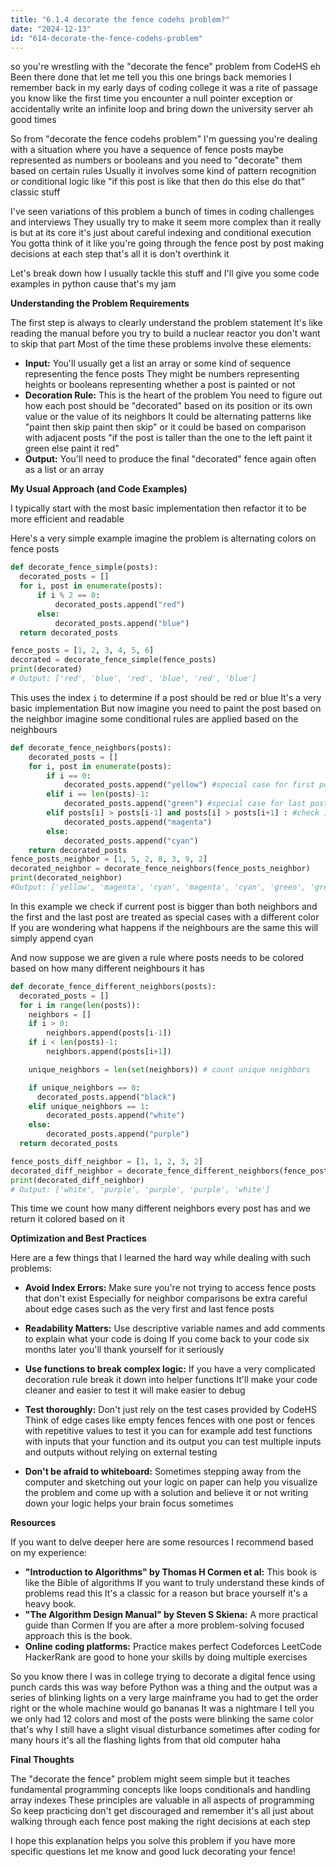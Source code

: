 ```yaml
---
title: "6.1.4 decorate the fence codehs problem?"
date: "2024-12-13"
id: "614-decorate-the-fence-codehs-problem"
---
```


so you're wrestling with the "decorate the fence" problem from CodeHS eh Been there done that let me tell you this one brings back memories I remember back in my early days of coding college it was a rite of passage you know like the first time you encounter a null pointer exception or accidentally write an infinite loop and bring down the university server ah good times

So from "decorate the fence codehs problem" I'm guessing you're dealing with a situation where you have a sequence of fence posts maybe represented as numbers or booleans and you need to "decorate" them based on certain rules Usually it involves some kind of pattern recognition or conditional logic like "if this post is like that then do this else do that" classic stuff

I've seen variations of this problem a bunch of times in coding challenges and interviews They usually try to make it seem more complex than it really is but at its core it's just about careful indexing and conditional execution You gotta think of it like you're going through the fence post by post making decisions at each step that's all it is don't overthink it

Let's break down how I usually tackle this stuff and I'll give you some code examples in python cause that's my jam

**Understanding the Problem Requirements**

The first step is always to clearly understand the problem statement It's like reading the manual before you try to build a nuclear reactor you don't want to skip that part Most of the time these problems involve these elements:

*   **Input:** You'll usually get a list an array or some kind of sequence representing the fence posts They might be numbers representing heights or booleans representing whether a post is painted or not
*   **Decoration Rule:** This is the heart of the problem You need to figure out how each post should be "decorated" based on its position or its own value or the value of its neighbors It could be alternating patterns like "paint then skip paint then skip" or it could be based on comparison with adjacent posts "if the post is taller than the one to the left paint it green else paint it red"
*   **Output:** You'll need to produce the final "decorated" fence again often as a list or an array

**My Usual Approach (and Code Examples)**

I typically start with the most basic implementation then refactor it to be more efficient and readable

Here's a very simple example imagine the problem is alternating colors on fence posts

```python
def decorate_fence_simple(posts):
  decorated_posts = []
  for i, post in enumerate(posts):
      if i % 2 == 0:
          decorated_posts.append("red")
      else:
          decorated_posts.append("blue")
  return decorated_posts

fence_posts = [1, 2, 3, 4, 5, 6]
decorated = decorate_fence_simple(fence_posts)
print(decorated)
# Output: ['red', 'blue', 'red', 'blue', 'red', 'blue']
```

This uses the index `i` to determine if a post should be red or blue It's a very basic implementation But now imagine you need to paint the post based on the neighbor imagine some conditional rules are applied based on the neighbours

```python
def decorate_fence_neighbors(posts):
    decorated_posts = []
    for i, post in enumerate(posts):
        if i == 0:
            decorated_posts.append("yellow") #special case for first post
        elif i == len(posts)-1:
            decorated_posts.append("green") #special case for last post
        elif posts[i] > posts[i-1] and posts[i] > posts[i+1] : #check if current post is bigger than both neighbors
            decorated_posts.append("magenta")
        else:
            decorated_posts.append("cyan")
    return decorated_posts
fence_posts_neighbor = [1, 5, 2, 8, 3, 9, 2]
decorated_neighbor = decorate_fence_neighbors(fence_posts_neighbor)
print(decorated_neighbor)
#Output: ['yellow', 'magenta', 'cyan', 'magenta', 'cyan', 'green', 'green']
```
In this example we check if current post is bigger than both neighbors and the first and the last post are treated as special cases with a different color If you are wondering what happens if the neighbours are the same this will simply append cyan

And now suppose we are given a rule where posts needs to be colored based on how many different neighbours it has

```python
def decorate_fence_different_neighbors(posts):
  decorated_posts = []
  for i in range(len(posts)):
    neighbors = []
    if i > 0:
        neighbors.append(posts[i-1])
    if i < len(posts)-1:
        neighbors.append(posts[i+1])

    unique_neighbors = len(set(neighbors)) # count unique neighbors

    if unique_neighbors == 0:
      decorated_posts.append("black")
    elif unique_neighbors == 1:
        decorated_posts.append("white")
    else:
        decorated_posts.append("purple")
  return decorated_posts

fence_posts_diff_neighbor = [1, 1, 2, 3, 2]
decorated_diff_neighbor = decorate_fence_different_neighbors(fence_posts_diff_neighbor)
print(decorated_diff_neighbor)
# Output: ['white', 'purple', 'purple', 'purple', 'white']
```
This time we count how many different neighbors every post has and we return it colored based on it

**Optimization and Best Practices**

Here are a few things that I learned the hard way while dealing with such problems:

*   **Avoid Index Errors:** Make sure you're not trying to access fence posts that don't exist Especially for neighbor comparisons be extra careful about edge cases such as the very first and last fence posts

*   **Readability Matters:** Use descriptive variable names and add comments to explain what your code is doing If you come back to your code six months later you'll thank yourself for it seriously
*   **Use functions to break complex logic:** If you have a very complicated decoration rule break it down into helper functions It'll make your code cleaner and easier to test it will make easier to debug
*   **Test thoroughly:**  Don't just rely on the test cases provided by CodeHS Think of edge cases like empty fences fences with one post or fences with repetitive values to test it you can for example add test functions with inputs that your function and its output you can test multiple inputs and outputs without relying on external testing

*   **Don't be afraid to whiteboard:** Sometimes stepping away from the computer and sketching out your logic on paper can help you visualize the problem and come up with a solution and believe it or not writing down your logic helps your brain focus sometimes

**Resources**

If you want to delve deeper here are some resources I recommend based on my experience:

*   **"Introduction to Algorithms" by Thomas H Cormen et al:** This book is like the Bible of algorithms If you want to truly understand these kinds of problems read this It's a classic for a reason but brace yourself it's a heavy book.
*   **"The Algorithm Design Manual" by Steven S Skiena:**  A more practical guide than Cormen If you are after a more problem-solving focused approach this is the book.
*   **Online coding platforms:** Practice makes perfect Codeforces LeetCode HackerRank are good to hone your skills by doing multiple exercises

So you know there I was in college trying to decorate a digital fence using punch cards this was way before Python was a thing and the output was a series of blinking lights on a very large mainframe you had to get the order right or the whole machine would go bananas It was a nightmare I tell you we only had 12 colors and most of the posts were blinking the same color that's why I still have a slight visual disturbance sometimes after coding for many hours it's all the flashing lights from that old computer haha

**Final Thoughts**

The "decorate the fence" problem might seem simple but it teaches fundamental programming concepts like loops conditionals and handling array indexes These principles are valuable in all aspects of programming So keep practicing don't get discouraged and remember it's all just about walking through each fence post making the right decisions at each step

I hope this explanation helps you solve this problem if you have more specific questions let me know and good luck decorating your fence!
